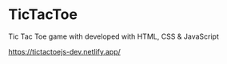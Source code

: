 # TicTacToe

Tic Tac Toe game with developed with HTML, CSS &amp; JavaScript

https://tictactoejs-dev.netlify.app/
